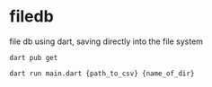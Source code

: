 # filedb

file db using dart, saving directly into the file system

`dart pub get`

`dart run main.dart {path_to_csv} {name_of_dir}`
